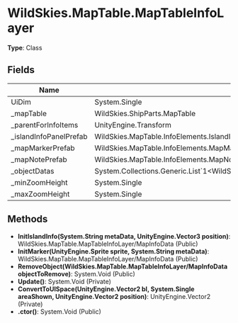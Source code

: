 ﻿# WildSkies.MapTable.MapTableInfoLayer

**Type**: Class

## Fields

| Name | Type | Access |
|------|------|--------|
| UiDim | System.Single | Private |
| _mapTable | WildSkies.ShipParts.MapTable | Private |
| _parentForInfoItems | UnityEngine.Transform | Private |
| _islandInfoPanelPrefab | WildSkies.MapTable.InfoElements.IslandInfoPanel | Private |
| _mapMarkerPrefab | WildSkies.MapTable.InfoElements.MapMarker | Private |
| _mapNotePrefab | WildSkies.MapTable.InfoElements.MapNote | Private |
| _objectDatas | System.Collections.Generic.List`1<WildSkies.MapTable.MapTableInfoLayer/MapInfoData> | Private |
| _minZoomHeight | System.Single | Private |
| _maxZoomHeight | System.Single | Private |

## Methods

- **InitIslandInfo(System.String metaData, UnityEngine.Vector3 position)**: WildSkies.MapTable.MapTableInfoLayer/MapInfoData (Public)
- **InitMarker(UnityEngine.Sprite sprite, System.String metaData)**: WildSkies.MapTable.MapTableInfoLayer/MapInfoData (Public)
- **RemoveObject(WildSkies.MapTable.MapTableInfoLayer/MapInfoData objectToRemove)**: System.Void (Public)
- **Update()**: System.Void (Private)
- **ConvertToUISpace(UnityEngine.Vector2 bl, System.Single areaShown, UnityEngine.Vector2 position)**: UnityEngine.Vector2 (Private)
- **.ctor()**: System.Void (Public)


